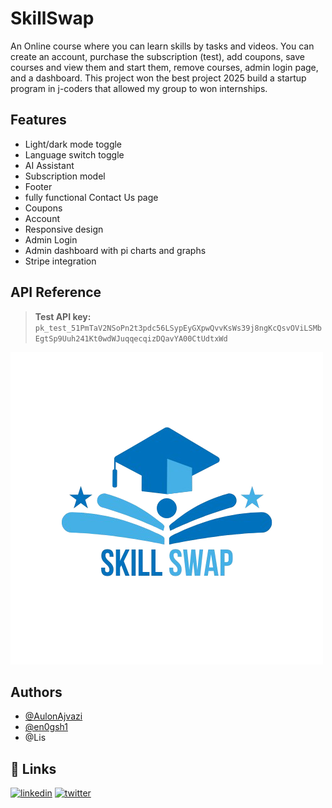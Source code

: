 
# SkillSwap

An Online course where you can learn skills by tasks and videos.
You can create an account, purchase the subscription (test), add coupons, save courses and view them and start them, remove courses, admin login page, and a dashboard. This project won the best project 2025 build a startup program in j-coders that allowed my group to won internships.

## Features

- Light/dark mode toggle
- Language switch toggle
- AI Assistant
- Subscription model
- Footer
- fully functional Contact Us page
- Coupons
- Account
- Responsive design
- Admin Login
- Admin dashboard with pi charts and graphs
- Stripe integration


## API Reference

> **Test API key:** `pk_test_51PmTaV2NSoPn2t3pdc56LSypEyGXpwQvvKsWs39j8ngKcQsvOViLSMbEgtSp9Uuh241Kt0wdWJuqqecqizDQavYA00CtUdtxWd`


![SkillSwap Logo](imgs/homelogo.png)

## Authors
- [@AulonAjvazi](https://www.github.com/AulonAjvazi)
- [@en0gsh1](https://www.github.com/en0gsh1)
- @Lis



## 🔗 Links
[![linkedin](https://img.shields.io/badge/linkedin-0A66C2?style=for-the-badge&logo=linkedin&logoColor=white)](https://www.linkedin.com/in/aulon-ajvazi/)
[![twitter](https://img.shields.io/badge/twitter-1DA1F2?style=for-the-badge&logo=twitter&logoColor=white)](https://x.com/AulonContact)
